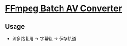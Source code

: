 # [FFmpeg Batch AV Converter](https://github.com/eibol/ffmpeg_batch)

## Usage

- 流多路复用 → 字幕轨 → 保存轨道